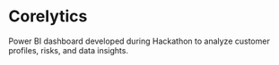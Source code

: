 # Corelytics
Power BI dashboard developed during Hackathon to analyze customer profiles, risks, and data insights.
